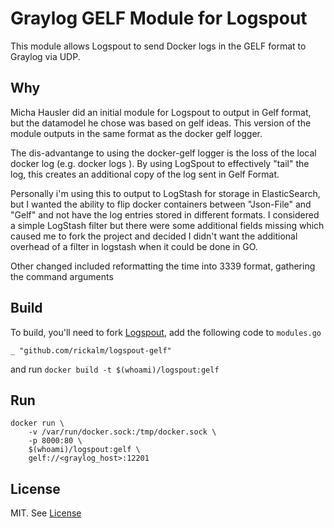 # Graylog GELF Module for Logspout
This module allows Logspout to send Docker logs in the GELF format to Graylog via UDP.

## Why

Micha Hausler did an initial module for Logspout to output in Gelf format, but the datamodel he chose was based on gelf ideas. This version of the module outputs in the same format as the docker gelf logger.

The dis-advantange to using the docker-gelf logger is the loss of the local docker log (e.g. docker logs <container>). By using LogSpout to effectively "tail" the log, this creates an additional copy of the log sent in Gelf Format.

Personally i'm using this to output to LogStash for storage in ElasticSearch, but I wanted the ability to flip docker containers between "Json-File" and "Gelf" and not have the log entries stored in different formats. I considered a simple LogStash filter but there were some additional fields missing which caused me to fork the project and decided I didn't want the additional overhead of a filter in logstash when it could be done in GO.

Other changed included reformatting the time into 3339 format, gathering the command arguments  

## Build
To build, you'll need to fork [Logspout](https://github.com/gliderlabs/logspout), add the following code to `modules.go` 

```
_ "github.com/rickalm/logspout-gelf"
```
and run `docker build -t $(whoami)/logspout:gelf`

## Run

```
docker run \
    -v /var/run/docker.sock:/tmp/docker.sock \
    -p 8000:80 \
    $(whoami)/logspout:gelf \
    gelf://<graylog_host>:12201

```


## License
MIT. See [License](LICENSE)

